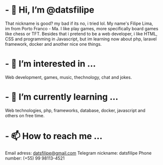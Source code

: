 # - 👋 Hi, I’m @datsfilipe


That nickname is good? my bad if its no, i tried lol. My name's Filipe Lima, im from Porto Franco - Ma. I like play games, more specifically board games like chess or TFT. Besides that i pretend to be a web developer, i like HTML, CSS and programming in Javascript, but im learning now about php, laravel framework, docker and another nice one things.

# - 👀 I’m interested in ...


Web development, games, music, thechnology, chat and jokes.

# - 🌱 I’m currently learning ...


Web technologies, php, frameworks, database, docker, javascript and others on free time.

# - 📫 How to reach me ...


Email adress: datsfilipe@gmail.com
Telegram nickname: datsfilipe
Phone number: (+55) 99 98113-4521

<!---
About.me
--->
